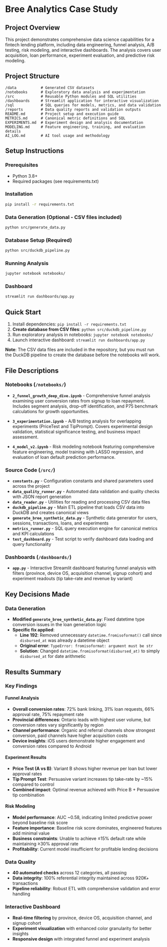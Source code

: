# Bree Analytics Case Study

## Project Overview
This project demonstrates comprehensive data science capabilities for a fintech lending platform, including data engineering, funnel analysis, A/B testing, risk modeling, and interactive dashboards. The analysis covers user acquisition, loan performance, experiment evaluation, and predictive risk modeling.

## Project Structure
```
/data           # Generated CSV datasets
/notebooks      # Exploratory data analysis and experimentation
/src            # Reusable Python modules and SQL utilities
/dashboards     # Streamlit application for interactive visualization
/sql            # SQL queries for models, metrics, and data validation
/reports        # Data quality reports and validation outputs
README.md       # Project setup and execution guide
METRICS.md      # Canonical metric definitions and SQL
EXPERIMENTS.md  # Experiment design and analysis documentation
MODELING.md     # Feature engineering, training, and evaluation details
AI_LOG.md       # AI tool usage and methodology
```

## Setup Instructions

### Prerequisites
- Python 3.8+
- Required packages (see requirements.txt)

### Installation
```bash
pip install -r requirements.txt
```

### Data Generation (Optional - CSV files included)
```bash
python src/generate_data.py
```

### Database Setup (Required)
```bash
python src/duckdb_pipeline.py
```

### Running Analysis
```bash
jupyter notebook notebooks/
```

### Dashboard
```bash
streamlit run dashboards/app.py
```

## Quick Start
1. Install dependencies: `pip install -r requirements.txt`
2. **Create database from CSV files**: `python src/duckdb_pipeline.py`
3. Run exploratory analysis in notebooks: `jupyter notebook notebooks/`
4. Launch interactive dashboard: `streamlit run dashboards/app.py`

**Note**: The CSV data files are included in the repository, but you must run the DuckDB pipeline to create the database before the notebooks will work.

## File Descriptions

### Notebooks (`/notebooks/`)

- **`2_funnel_growth_deep_dive.ipynb`** - Comprehensive funnel analysis examining user conversion rates from signup to loan repayment. Includes segment analysis, drop-off identification, and P75 benchmark calculations for growth opportunities.

- **`3_experimentation.ipynb`** - A/B testing analysis for overlapping experiments (PriceTest and TipPrompt). Covers experimental design validation, statistical significance testing, and business impact assessment.

- **`4_model_v2.ipynb`** - Risk modeling notebook featuring comprehensive feature engineering, model training with LASSO regression, and evaluation of loan default prediction performance.

### Source Code (`/src/`)

- **`constants.py`** - Configuration constants and shared parameters used across the project
- **`data_quality_runner.py`** - Automated data validation and quality checks with JSON report generation
- **`data_reader.py`** - Utilities for reading and processing CSV data files
- **`duckdb_pipeline.py`** - Main ETL pipeline that loads CSV data into DuckDB and creates canonical views
- **`generate_bree_synthetic_data.py`** - Synthetic data generator for users, sessions, transactions, loans, and experiments
- **`metrics_runner.py`** - SQL query execution engine for canonical metrics and KPI calculations
- **`test_dashboard.py`** - Test script to verify dashboard data loading and query functionality

### Dashboards (`/dashboards/`)

- **`app.py`** - Interactive Streamlit dashboard featuring funnel analysis with filters (province, device OS, acquisition channel, signup cohort) and experiment readouts (tip take-rate and revenue by variant)

## Key Decisions Made

### Data Generation
- **Modified `generate_bree_synthetic_data.py`**: Fixed datetime type conversion issues in the loan generation logic
- **Specific fix applied**:
  - **Line 192**: Removed unnecessary `datetime.fromisoformat()` call since `disbursed_at` was already a datetime object
  - **Original error**: `TypeError: fromisoformat: argument must be str` 
  - **Solution**: Changed `datetime.fromisoformat(disbursed_at)` to simply `disbursed_at` for date arithmetic

## Results Summary

### Key Findings

#### Funnel Analysis
- **Overall conversion rates**: 72% bank linking, 31% loan requests, 66% approval rate, 75% repayment rate
- **Provincial differences**: Ontario leads with highest user volume, but conversion rates vary significantly by region
- **Channel performance**: Organic and referral channels show strongest conversion, paid channels have higher acquisition costs
- **Device insights**: iOS users demonstrate higher engagement and conversion rates compared to Android

#### Experiment Results
- **Price Test (A vs B)**: Variant B shows higher revenue per loan but lower approval rates
- **Tip Prompt Test**: Persuasive variant increases tip take-rate by ~15% compared to control
- **Combined impact**: Optimal revenue achieved with Price B + Persuasive tip combination

#### Risk Modeling
- **Model performance**: AUC ~0.58, indicating limited predictive power beyond baseline risk score
- **Feature importance**: Baseline risk score dominates, engineered features add minimal value
- **Business constraints**: Unable to achieve ≤15% default rate while maintaining ≥30% approval rate
- **Profitability**: Current model insufficient for profitable lending decisions

### Data Quality
- **40 automated checks** across 12 categories, all passing
- **Data integrity**: 100% referential integrity maintained across 920K+ transactions
- **Pipeline reliability**: Robust ETL with comprehensive validation and error handling

### Interactive Dashboard
- **Real-time filtering** by province, device OS, acquisition channel, and signup cohort
- **Experiment visualization** with enhanced color granularity for better insights
- **Responsive design** with integrated funnel and experiment analysis

